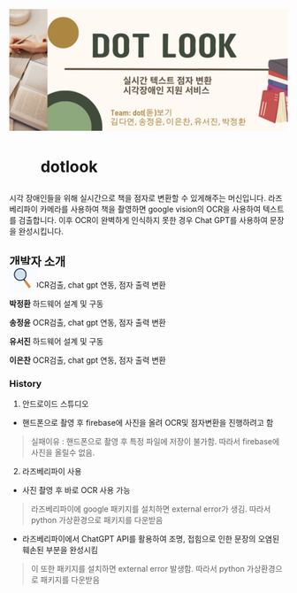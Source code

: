 <img src="./dotlook_banner.png" alt="dotlook_banner" style="width:100%; height:220px; object-fit:cover;">

# <img src="./dotlook_image.jpg" style="vertical-align:middle; width:50px; height:50px; transform: translateY(200px);"> dotlook


시각 장애인들을 위해 실시간으로 책을 점자로 변환할 수 있게해주는 머신입니다. 라즈베리파이 카메라를 사용하여 책을 촬영하면 google vision의 OCR을 사용하여 텍스트를 검출합니다. 이후 OCR이 완벽하게 인식하지 못한 경우 Chat GPT를 사용하여 문장을 완성시킵니다.

## 개발자 소개
**김다연**  OCR검출, chat gpt 연동, 점자 출력 변환

**박정환**  하드웨어 설계 및 구동

**송정윤**  OCR검출, chat gpt 연동, 점자 출력 변환

**유서진**  하드웨어 설계 및 구동

**이은찬**  OCR검출, chat gpt 연동, 점자 출력 변환

### History
1. 안드로이드 스튜디오
  + 핸드폰으로 촬영 후 firebase에 사진을 올려 OCR및 점자변환을 진행하려고 함

> 실패이유 : 핸드폰으로 촬영 후 특정 파일에 저장이 불가함. 따라서 firebase에 사진을 올릴수 없음.
2. 라즈베리파이 사용

+ 사진 촬영 후 바로 OCR 사용 가능
> 라즈베리파이에 google 패키지를 설치하면 external error가 생김. 따라서 python 가상환경으로 패키지를 다운받음

+ 라즈베리파이에서 ChatGPT API를 활용하여 조명, 접힘으로 인한 문장의 오염된 훼손된 부분을 완성시킴
> 이 또한 패키지를 설치하면 external error 발생함. 따라서 python 가상환경으로 패키지를 다운받음
